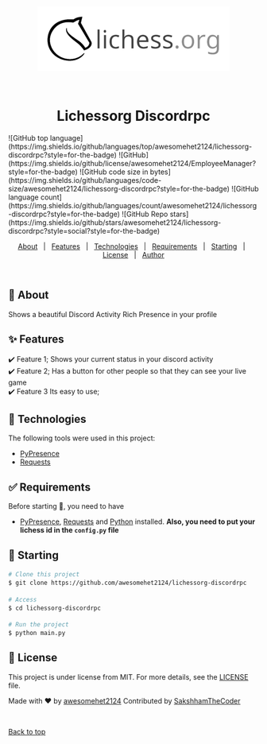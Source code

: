 <div align="center" id="top"> 
  <img src="./app.gif" alt="Lichess-Icon" />

  &#xa0;

  <!-- <a href="https://lichessorgdiscordrpc.netlify.app">Demo</a> -->
</div>

<h1 align="center">Lichessorg Discordrpc</h1>


<p align="centre">
![GitHub top language](https://img.shields.io/github/languages/top/awesomehet2124/lichessorg-discordrpc?style=for-the-badge)
![GitHub](https://img.shields.io/github/license/awesomehet2124/EmployeeManager?style=for-the-badge)
![GitHub code size in bytes](https://img.shields.io/github/languages/code-size/awesomehet2124/lichessorg-discordrpc?style=for-the-badge)
![GitHub language count](https://img.shields.io/github/languages/count/awesomehet2124/lichessorg-discordrpc?style=for-the-badge)
![GitHub Repo stars](https://img.shields.io/github/stars/awesomehet2124/lichessorg-discordrpc?style=social?style=for-the-badge)
</p>

<!-- Status -->

<!-- <h4 align="center"> 
	🚧  Lichessorg Discordrpc 🚀 Under construction...  🚧
</h4> 

<hr> -->

<p align="center">
  <a href="#dart-about">About</a> &#xa0; | &#xa0; 
  <a href="#sparkles-features">Features</a> &#xa0; | &#xa0;
  <a href="#rocket-technologies">Technologies</a> &#xa0; | &#xa0;
  <a href="#white_check_mark-requirements">Requirements</a> &#xa0; | &#xa0;
  <a href="#checkered_flag-starting">Starting</a> &#xa0; | &#xa0;
  <a href="#memo-license">License</a> &#xa0; | &#xa0;
  <a href="https://github.com/awesomehet2124" target="_blank">Author</a>
</p>


<br>

## :dart: About ##

Shows a beautiful Discord Activity Rich Presence in your profile

## :sparkles: Features ##

:heavy_check_mark: Feature 1; Shows your current status in your discord activity\
:heavy_check_mark: Feature 2; Has a button for other people so that they can see your live game\
:heavy_check_mark: Feature 3 Its easy to use;

## :rocket: Technologies ##

The following tools were used in this project:

- [PyPresence](https://pypi.org/project/pypresence/)
- [Requests](https://pypi.org/project/requests)

## :white_check_mark: Requirements ##

Before starting :checkered_flag:, you need to have 
- [PyPresence](https://pypi.org/project/pypresence/), [Requests](https://pypi.org/project/requests) and [Python](https://python.org/)  installed. **Also, you need to put your lichess id in the `config.py` file**

## :checkered_flag: Starting ##

```bash
# Clone this project
$ git clone https://github.com/awesomehet2124/lichessorg-discordrpc

# Access
$ cd lichessorg-discordrpc

# Run the project
$ python main.py

```

## :memo: License ##

This project is under license from MIT. For more details, see the [LICENSE](LICENSE) file.


Made with :heart: by <a href="https://github.com/awesomehet2124" target="_blank">awesomehet2124</a>
Contributed by <a href="https://github.com/SakshhamTheCoder" target="_blank">SakshhamTheCoder</a>

&#xa0;

<a href="#top">Back to top</a>
